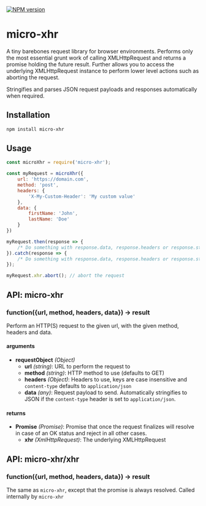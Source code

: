 [![NPM version](https://img.shields.io/npm/v/micro-xhr.svg?style=flat)](https://www.npmjs.org/package/micro-xhr)


# micro-xhr

A tiny barebones request library for browser environments. Performs only the most essential grunt work of calling XMLHttpRequest and returns a promise holding the future result. Further allows you to access the underlying XMLHttpRequest instance to perform lower level actions such as aborting the request.

Stringifies and parses JSON request payloads and responses automatically when required.

## Installation

```bash
npm install micro-xhr
```

## Usage

```js
const microXhr = require('micro-xhr');

const myRequest = microXhr({
    url: 'https://domain.com',
    method: 'post',
    headers: {
        'X-My-Custom-Header': 'My custom value'
    },
    data: {
        firstName: 'John',
        lastName: 'Doe'
    }
})

myRequest.then(response => {
    /* Do something with response.data, response.headers or response.status */
}).catch(response => {
    /* Do something with response.data, response.headers or response.status */
});

myRequest.xhr.abort(); // abort the request

```

## API: micro-xhr

### function({url, method, headers, data}) -> result

Perform an HTTP(S) request to the given url, with the given method, headers and data.

#### arguments
- **requestObject** *(Object)*
  - **url** *(string)*: URL to perform the request to
  - **method** *(string)*: HTTP method to use (defaults to GET)
  - **headers** *(Object)*: Headers to use, keys are case insensitive and `content-type` defaults to `application/json`
  - **data** *(any)*: Request payload to send. Automatically stringifies to JSON if the `content-type` header is set to `application/json`.

#### returns
- **Promise** *(Promise)*: Promise that once the request finalizes will resolve in case of an OK status and reject in all other cases.
  - **xhr** *(XmlHttpRequest)*: The underlying XMLHttpRequest

## API: micro-xhr/xhr

### function({url, method, headers, data}) -> result

The same as `micro-xhr`, except that the promise is always resolved. Called internally by `micro-xhr`
